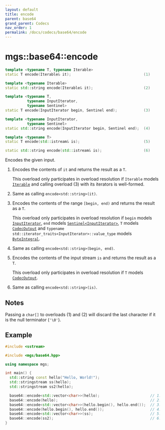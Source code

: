 ```yaml
---
layout: default
title: encode
parent: base64
grand_parent: Codecs
nav_order: 1
permalink: /docs/codecs/base64/encode
---
```


# mgs::base64::encode

```cpp
template <typename T, typename Iterable>
static T encode(Iterable& it);                                 (1)

template <typename Iterable>
static std::string encode(Iterable& it);                       (2)

template <typename T,
          typename InputIterator,
          typename Sentinel>
static T encode(InputIterator begin, Sentinel end);            (3)

template <typename InputIterator,
          typename Sentinel>
static std::string encode(InputIterator begin, Sentinel end);  (4)

template <typename T>
static T encode(std::istream& is);                             (5)

static std::string encode(std::istream& is);                   (6)
```

Encodes the given input.

1. Encodes the contents of `it` and returns the result as a `T`.

    This overload only participates in overload resolution if `Iterable` models [`Iterable`]() and calling overload (3) with its iterators is well-formed.
2. Same as calling `encode<std::string>(it)`.

3. Encodes the contents of the range `[begin, end)` and returns the result as a `T`.

    This overload only participates in overload resolution if `begin` models [`InputIterator`](), `end` models [`Sentinel<InputIterator>`](), `T` models [`CodecOutput`]() and `typename std::iterator_traits<InputIterator>::value_type` models [`ByteIntegral`]().
4. Same as calling `encode<std::string>(begin, end)`.
5. Encodes the contents of the input stream `is` and returns the result as a `T`.

    This overload only participates in overload resolution if `T` models [`CodecOutput`]().
6. Same as calling `encode<std::string>(is)`.

## Notes

Passing a `char[]` to overloads (1) and (2) will discard the last character if it is the null terminator (`'\0'`).

## Example

```cpp
#include <sstream>

#include <mgs/base64.hpp>

using namespace mgs;

int main() {
  std::string const hello("Hello, World!");
  std::stringstream ss(hello);
  std::stringstream ss2(hello);

  base64::encode<std::vector<char>>(hello);                       // 1.
  base64::encode(hello);                                          // 2.
  base64::encode<std::vector<char>>(hello.begin(), hello.end());  // 3.
  base64::encode(hello.begin(), hello.end());                     // 4.
  base64::encode<std::vector<char>>(ss);                          // 5.
  base64::encode(ss2);                                            // 6.
}
```
